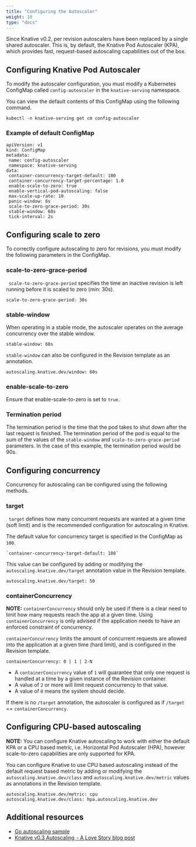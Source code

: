```yaml
---
title: "Configuring the Autoscaler"
weight: 10
type: "docs"
---
```


Since Knative v0.2, per revision autoscalers have been replaced by a single shared autoscaler. This is, by default, the Knative Pod Autoscaler (KPA), which provides fast, request-based autoscaling capabilities out of the box.

## Configuring Knative Pod Autoscaler

To modify the autoscaler configuration, you must modify a Kubernetes ConfigMap called `config-autoscaler` in the `knative-serving` namespace.

You can view the default contents of this ConfigMap using the following command.

`kubectl -n knative-serving get cm config-autoscaler`

### Example of default ConfigMap

```
apiVersion: v1
kind: ConfigMap
metadata:
 name: config-autoscaler
 namespace: knative-serving
data:
 container-concurrency-target-default: 100
 container-concurrency-target-percentage: 1.0
 enable-scale-to-zero: true
 enable-vertical-pod-autoscaling: false
 max-scale-up-rate: 10
 panic-window: 6s
 scale-to-zero-grace-period: 30s
 stable-window: 60s
 tick-interval: 2s
 ```

## Configuring scale to zero

To correctly configure autoscaling to zero for revisions, you must modify the following parameters in the ConfigMap.

###  scale-to-zero-grace-period

` scale-to-zero-grace-period` specifies the time an inactive revision is left running before it is scaled to zero (min: 30s).

```
scale-to-zero-grace-period: 30s
```

###  stable-window

When operating in a stable mode, the autoscaler operates on the average concurrency over the stable window.
```
stable-window: 60s
```

`stable-window` can also be configured in the Revision template as an annotation.

```
autoscaling.knative.dev/window: 60s
```

###  enable-scale-to-zero

Ensure that enable-scale-to-zero is set to `true`.

### Termination period

The termination period is the time that the pod takes to shut down after the last request is finished. The termination period of the pod is equal to the sum of the values of the `stable-window` and `scale-to-zero-grace-period` parameters. In the case of this example, the termination period would be 90s.

## Configuring concurrency

Concurrency for autoscaling can be configured using the following methods.

### target

` target` defines how many concurrent requests are wanted at a given time (soft limit) and is the recommended configuration for autoscaling in Knative.

The default value for concurrency target is specified in the ConfigMap as `100`.
```
`container-concurrency-target-default: 100`
```
This value can be configured by adding or modifying the `autoscaling.knative.dev/target` annotation value in the Revision template.

```
autoscaling.knative.dev/target: 50
```

### containerConcurrency

**NOTE:** `containerConcurrency` should only be used if there is a clear need to limit how many requests reach the app at a given time. Using `containerConcurrency` is only advised if the application needs to have an enforced constraint of concurrency.

`containerConcurrency` limits the amount of concurrent requests are allowed into the application at a given time (hard limit), and is configured in the Revision template.

```
containerConcurrency: 0 | 1 | 2-N
```
- A `containerConcurrency` value of `1` will guarantee that only one request is handled at a time by a given instance of the Revision container.
- A value of `2` or more will limit request concurrency to that value.
- A value of `0` means the system should decide.

If there is no `/target` annotation, the autoscaler is configured as if `/target` == `containerConcurrency`.

## Configuring CPU-based autoscaling

**NOTE:** You can configure Knative autoscaling to work with either the default KPA or a CPU based metric, i.e. Horizontal Pod Autoscaler (HPA), however scale-to-zero capabilities are only supported for KPA.

You can configure Knative to use CPU based autoscaling instead of the default request based metric by adding or modifying the `autoscaling.knative.dev/class` and `autoscaling.knative.dev/metric` values as annotations in the Revision template.

```
autoscaling.knative.dev/metric: cpu
autoscaling.knative.dev/class: hpa.autoscaling.knative.dev
```

## Additional resources

- [Go autoscaling sample](https://knative.dev/docs/serving/samples/autoscale-go/index.html)
- [Knative v0.3 Autoscaling  - A Love Story blog post](https://medium.com/knative/knative-v0-3-autoscaling-a-love-story-d6954279a67a)
